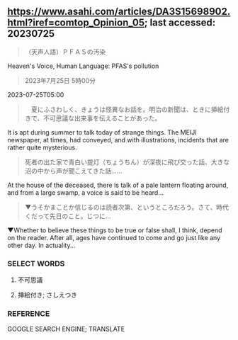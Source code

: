 ## https://www.asahi.com/articles/DA3S15698902.html?iref=comtop_Opinion_05; last accessed: 20230725

> （天声人語）ＰＦＡＳの汚染

Heaven's Voice, Human Language: PFAS's pollution

> 2023年7月25日 5時00分

2023-07-25T05:00

>　夏にふさわしく、きょうは怪異なお話を。明治の新聞は、ときに挿絵付きで、不可思議な出来事を伝えることがあった。

It is apt during summer to talk today of strange things. The MEIJI newspaper, at times, had conveyed, and with illustrations, incidents that are rather quite mysterious.

> 死者の出た家で青白い提灯（ちょうちん）が深夜に飛び交った話、大きな沼の中から声が聞こえてきた話……

At the house of the deceased, there is talk of a pale lantern floating around, and from a large swamp, a voice is said to be heard...

> ▼うそかまことか信じるのは読者次第、というところだろう。さて、時代くだって先日のこと。じつに…

▼Whether to believe these things to be true or false shall, I think, depend on the reader. After all, ages have continued to come and go just like any other day. In actuality...

### SELECT WORDS

1) 不可思議

2) 挿絵付き; さしえつき

### REFERENCE

GOOGLE SEARCH ENGINE; TRANSLATE
